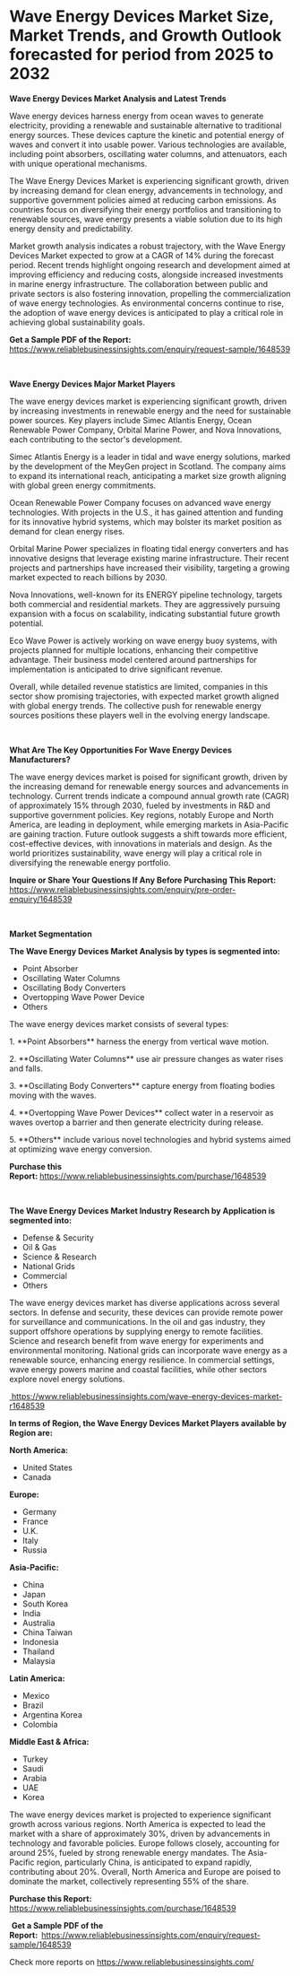 <p><h1>Wave Energy Devices Market Size, Market Trends, and Growth Outlook forecasted for period from 2025 to 2032</h1></p><p><strong>Wave Energy Devices Market Analysis and Latest Trends</strong></p>
<p><p>Wave energy devices harness energy from ocean waves to generate electricity, providing a renewable and sustainable alternative to traditional energy sources. These devices capture the kinetic and potential energy of waves and convert it into usable power. Various technologies are available, including point absorbers, oscillating water columns, and attenuators, each with unique operational mechanisms.</p><p>The Wave Energy Devices Market is experiencing significant growth, driven by increasing demand for clean energy, advancements in technology, and supportive government policies aimed at reducing carbon emissions. As countries focus on diversifying their energy portfolios and transitioning to renewable sources, wave energy presents a viable solution due to its high energy density and predictability.</p><p>Market growth analysis indicates a robust trajectory, with the Wave Energy Devices Market expected to grow at a CAGR of 14% during the forecast period. Recent trends highlight ongoing research and development aimed at improving efficiency and reducing costs, alongside increased investments in marine energy infrastructure. The collaboration between public and private sectors is also fostering innovation, propelling the commercialization of wave energy technologies. As environmental concerns continue to rise, the adoption of wave energy devices is anticipated to play a critical role in achieving global sustainability goals.</p></p>
<p><strong>Get a Sample PDF of the Report:&nbsp;</strong> <a href="https://www.reliablebusinessinsights.com/enquiry/request-sample/1648539?utm_campaign=2244&utm_medium=2&utm_source=Github&utm_content=ia&utm_term=18022025&utm_id=wave-energy-devices">https://www.reliablebusinessinsights.com/enquiry/request-sample/1648539</a></p>
<p>&nbsp;</p>
<p><strong>Wave Energy Devices Major Market Players</strong></p>
<p><p>The wave energy devices market is experiencing significant growth, driven by increasing investments in renewable energy and the need for sustainable power sources. Key players include Simec Atlantis Energy, Ocean Renewable Power Company, Orbital Marine Power, and Nova Innovations, each contributing to the sector's development.</p><p>Simec Atlantis Energy is a leader in tidal and wave energy solutions, marked by the development of the MeyGen project in Scotland. The company aims to expand its international reach, anticipating a market size growth aligning with global green energy commitments.</p><p>Ocean Renewable Power Company focuses on advanced wave energy technologies. With projects in the U.S., it has gained attention and funding for its innovative hybrid systems, which may bolster its market position as demand for clean energy rises.</p><p>Orbital Marine Power specializes in floating tidal energy converters and has innovative designs that leverage existing marine infrastructure. Their recent projects and partnerships have increased their visibility, targeting a growing market expected to reach billions by 2030.</p><p>Nova Innovations, well-known for its ENERGY pipeline technology, targets both commercial and residential markets. They are aggressively pursuing expansion with a focus on scalability, indicating substantial future growth potential.</p><p>Eco Wave Power is actively working on wave energy buoy systems, with projects planned for multiple locations, enhancing their competitive advantage. Their business model centered around partnerships for implementation is anticipated to drive significant revenue.</p><p>Overall, while detailed revenue statistics are limited, companies in this sector show promising trajectories, with expected market growth aligned with global energy trends. The collective push for renewable energy sources positions these players well in the evolving energy landscape.</p></p>
<p>&nbsp;</p>
<p><strong>What Are The Key Opportunities For Wave Energy Devices Manufacturers?</strong></p>
<p><p>The wave energy devices market is poised for significant growth, driven by the increasing demand for renewable energy sources and advancements in technology. Current trends indicate a compound annual growth rate (CAGR) of approximately 15% through 2030, fueled by investments in R&D and supportive government policies. Key regions, notably Europe and North America, are leading in deployment, while emerging markets in Asia-Pacific are gaining traction. Future outlook suggests a shift towards more efficient, cost-effective devices, with innovations in materials and design. As the world prioritizes sustainability, wave energy will play a critical role in diversifying the renewable energy portfolio.</p></p>
<p><strong>Inquire or Share Your Questions If Any Before Purchasing This Report:</strong> <a href="https://www.reliablebusinessinsights.com/enquiry/pre-order-enquiry/1648539?utm_campaign=2244&utm_medium=2&utm_source=Github&utm_content=ia&utm_term=18022025&utm_id=wave-energy-devices">https://www.reliablebusinessinsights.com/enquiry/pre-order-enquiry/1648539</a></p>
<p>&nbsp;</p>
<p><strong>Market Segmentation</strong></p>
<p><strong>The Wave Energy Devices Market Analysis by types is segmented into:</strong></p>
<p><ul><li>Point Absorber</li><li>Oscillating Water Columns</li><li>Oscillating Body Converters</li><li>Overtopping Wave Power Device</li><li>Others</li></ul></p>
<p><p>The wave energy devices market consists of several types: </p><p>1. **Point Absorbers** harness the energy from vertical wave motion. </p><p>2. **Oscillating Water Columns** use air pressure changes as water rises and falls. </p><p>3. **Oscillating Body Converters** capture energy from floating bodies moving with the waves. </p><p>4. **Overtopping Wave Power Devices** collect water in a reservoir as waves overtop a barrier and then generate electricity during release. </p><p>5. **Others** include various novel technologies and hybrid systems aimed at optimizing wave energy conversion.</p></p>
<p><strong>Purchase this Report:&nbsp;</strong><a href="https://www.reliablebusinessinsights.com/purchase/1648539?utm_campaign=2244&utm_medium=2&utm_source=Github&utm_content=ia&utm_term=18022025&utm_id=wave-energy-devices">https://www.reliablebusinessinsights.com/purchase/1648539</a></p>
<p>&nbsp;</p>
<p><strong>The Wave Energy Devices Market Industry Research by Application is segmented into:</strong></p>
<p><ul><li>Defense & Security</li><li>Oil & Gas</li><li>Science & Research</li><li>National Grids</li><li>Commercial</li><li>Others</li></ul></p>
<p><p>The wave energy devices market has diverse applications across several sectors. In defense and security, these devices can provide remote power for surveillance and communications. In the oil and gas industry, they support offshore operations by supplying energy to remote facilities. Science and research benefit from wave energy for experiments and environmental monitoring. National grids can incorporate wave energy as a renewable source, enhancing energy resilience. In commercial settings, wave energy powers marine and coastal facilities, while other sectors explore novel energy solutions.</p></p>
<p><a href="https://www.reliablebusinessinsights.com/wave-energy-devices-market-r1648539?utm_campaign=2244&utm_medium=2&utm_source=Github&utm_content=ia&utm_term=18022025&utm_id=wave-energy-devices">&nbsp;https://www.reliablebusinessinsights.com/wave-energy-devices-market-r1648539</a></p>
<p><strong>In terms of Region, the Wave Energy Devices Market Players available by Region are:</strong></p>
<p>
    <p> <strong> North America: </strong>
        <ul>
            <li>United States</li>
            <li>Canada</li>
        </ul>
        </p> 
    <p> <strong> Europe: </strong>
        <ul>
            <li>Germany</li>
            <li>France</li>
            <li>U.K.</li>
            <li>Italy</li>
            <li>Russia</li>
        </ul>
        </p> 
    <p> <strong> Asia-Pacific: </strong>
        <ul>
            <li>China</li>
            <li>Japan</li>
            <li>South Korea</li>
            <li>India</li>
            <li>Australia</li>
            <li>China Taiwan</li>
            <li>Indonesia</li>
            <li>Thailand</li>
            <li>Malaysia</li>
        </ul>
        </p> 
    <p> <strong> Latin America: </strong>
        <ul>
            <li>Mexico</li>
            <li>Brazil</li>
            <li>Argentina Korea</li>
            <li>Colombia</li>
        </ul>
        </p> 
    <p> <strong> Middle East & Africa: </strong>
        <ul>
            <li>Turkey</li>
            <li>Saudi</li>
            <li>Arabia</li>
            <li>UAE</li>
            <li>Korea</li>
        </ul>
    </p>
    </p>
<p><p>The wave energy devices market is projected to experience significant growth across various regions. North America is expected to lead the market with a share of approximately 30%, driven by advancements in technology and favorable policies. Europe follows closely, accounting for around 25%, fueled by strong renewable energy mandates. The Asia-Pacific region, particularly China, is anticipated to expand rapidly, contributing about 20%. Overall, North America and Europe are poised to dominate the market, collectively representing 55% of the share.</p></p>
<p><strong>Purchase this Report: </strong><a href="https://www.reliablebusinessinsights.com/purchase/1648539?utm_campaign=2244&utm_medium=2&utm_source=Github&utm_content=ia&utm_term=18022025&utm_id=wave-energy-devices">https://www.reliablebusinessinsights.com/purchase/1648539</a></p>
<p>&nbsp;<strong>Get a Sample PDF of the Report:&nbsp;&nbsp;</strong><a href="https://www.reliablebusinessinsights.com/enquiry/request-sample/1648539?utm_campaign=2244&utm_medium=2&utm_source=Github&utm_content=ia&utm_term=18022025&utm_id=wave-energy-devices">https://www.reliablebusinessinsights.com/enquiry/request-sample/1648539</a></p>
<p><strong></strong></p>
<p>Check more reports on <a href="https://www.reliablebusinessinsights.com/?utm_campaign=2244&utm_medium=2&utm_source=Github&utm_content=ia&utm_term=18022025&utm_id=wave-energy-devices">https://www.reliablebusinessinsights.com/</a></p>